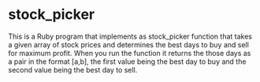 # stock_picker

This is a Ruby program that implements as stock_picker function that takes a given array of stock prices and determines the best days to buy and sell for maximum profit. When you run the function it returns the those days as a pair in the format [a,b], the first value being the best day to buy and the second value being the best day to sell.
